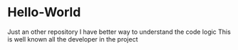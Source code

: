 # Hello-World
Just an other repository
I have better way to understand the code logic
This is well known all the developer in the project
